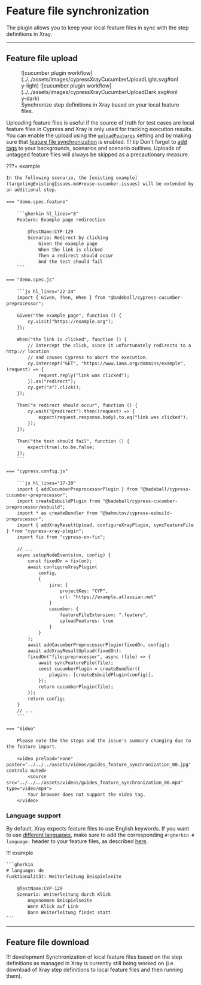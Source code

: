 # Feature file synchronization

The plugin allows you to keep your local feature files in sync with the step definitions in Xray.

<hr/>

## Feature file upload

<figure markdown>
  ![cucumber plugin workflow](../../assets/images/cypressXrayCucumberUploadLight.svg#only-light)
  ![cucumber plugin workflow](../../assets/images/cypressXrayCucumberUploadDark.svg#only-dark)
  <figcaption>Synchronize step definitions in Xray based on your local feature files.</figcaption>
</figure>

Uploading feature files is useful if the source of truth for test cases are local feature files in Cypress and Xray is only used for tracking execution results.
You can enable the upload using the [`uploadFeatures`](../configuration/cucumber.md#uploadfeatures) setting and by making sure that [feature file synchronization](../setup/installation.md#cucumber-tests) is enabled.
!!! tip
    Don't forget to [add tags](targetingExistingIssues.md#reuse-cucumber-issues) to your backgrounds, scenarios and scenario outlines.
    Uploads of untagged feature files will always be skipped as a precautionary measure.

???+ example

    In the following scenario, the [existing example](targetingExistingIssues.md#reuse-cucumber-issues) will be extended by an additional step.

    === "demo.spec.feature"

        ```gherkin hl_lines="8"
        Feature: Example page redirection

            @TestName:CYP-129
            Scenario: Redirect by clicking
                Given the example page
                When the link is clicked
                Then a redirect should occur
                And the test should fail
        ```

    === "demo.spec.js"

        ```js hl_lines="22-24"
        import { Given, Then, When } from "@badeball/cypress-cucumber-preprocessor";

        Given("the example page", function () {
            cy.visit("https://example.org");
        });

        When("the link is clicked", function () {
            // Intercept the click, since it unfortunately redirects to a http:// location
            // and causes Cypress to abort the execution.
            cy.intercept("GET", "https://www.iana.org/domains/example", (request) => {
                request.reply("link was clicked");
            }).as("redirect");
            cy.get("a").click();
        });

        Then("a redirect should occur", function () {
            cy.wait("@redirect").then((request) => {
                expect(request.response.body).to.eq("link was clicked");
            });
        });

        Then("the test should fail", function () {
            expect(true).to.be.false;
        });
        ```

    === "cypress.config.js"

        ```js hl_lines="17-20"
        import { addCucumberPreprocessorPlugin } from "@badeball/cypress-cucumber-preprocessor";
        import createEsbuildPlugin from "@badeball/cypress-cucumber-preprocessor/esbuild";
        import * as createBundler from "@bahmutov/cypress-esbuild-preprocessor";
        import { addXrayResultUpload, configureXrayPlugin, syncFeatureFile } from "cypress-xray-plugin";
        import fix from "cypress-on-fix";

        // ...
        async setupNodeEvents(on, config) {
            const fixedOn = fix(on);
            await configureXrayPlugin(
                config,
                {
                    jira: {
                        projectKey: "CYP",
                        url: "https://example.atlassian.net"
                    }
                    cucumber: {
                        featureFileExtension: ".feature",
                        uploadFeatures: true
                    }
                }
            );
            await addCucumberPreprocessorPlugin(fixedOn, config);
            await addXrayResultUpload(fixedOn);
            fixedOn("file:preprocessor", async (file) => {
                await syncFeatureFile(file);
                const cucumberPlugin = createBundler({
                    plugins: [createEsbuildPlugin(config)],
                });
                return cucumberPlugin(file);
            });
            return config;
        }
        // ...
        ```

    === "Video"

        Please note the the steps and the issue's summary changing due to the feature import.

        <video preload="none" poster="../../../assets/videos/guides_feature_synchronization_00.jpg" controls muted>
            <source src="../../../assets/videos/guides_feature_synchronization_00.mp4" type="video/mp4">
            Your browser does not support the video tag.
        </video>

### Language support

By default, Xray expects feature files to use English keywords.
If you want to use [different languages](https://cucumber.io/docs/gherkin/languages/), make sure to add the corresponding `#!gherkin # language:` header to your feature files, as described [here](https://cucumber.io/docs/gherkin/reference/#spoken-languages).

!!! example

    ```gherkin
    # language: de
    Funktionalität: Weiterleitung Beispielseite

        @TestName:CYP-129
        Szenario: Weiterleitung durch Klick
            Angenommen Beispielseite
            Wenn Klick auf Link
            Dann Weiterleitung findet statt
    ```

<hr/>

## Feature file download

!!! development
    Synchronization of local feature files based on the step definitions as managed in Xray is currently still being worked on (i.e. download of Xray step definitions to local feature files and then running them).
